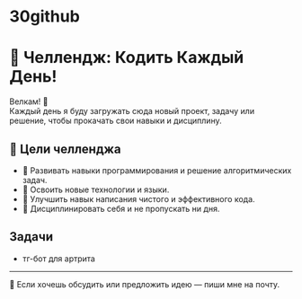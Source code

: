 # 30github

# 🚀 Челлендж: Кодить Каждый День!  

Велкам! 🎯  
Каждый день я буду загружать сюда новый проект, задачу или решение, чтобы прокачать свои навыки и дисциплину.

## 🎯 Цели челленджа  
- 📌 Развивать навыки программирования и решение алгоритмических задач.  
- 📌 Освоить новые технологии и языки.  
- 📌 Улучшить навык написания чистого и эффективного кода.  
- 📌 Дисциплинировать себя и не пропускать ни дня.  

## Задачи

- тг-бот для артрита



 

---

💪 Если хочешь обсудить или предложить идею — пиши мне на почту.   
